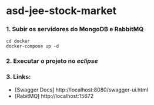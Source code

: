 # asd-jee-stock-market

### 1. Subir os servidores do MongoDB e RabbitMQ

```
cd docker
docker-compose up -d
```

### 2. Executar o projeto no *eclipse*

### 3. Links:

* [Swagger Docs] http://localhost:8080/swagger-ui.html
* [RabitMQ] http://localhost:15672
